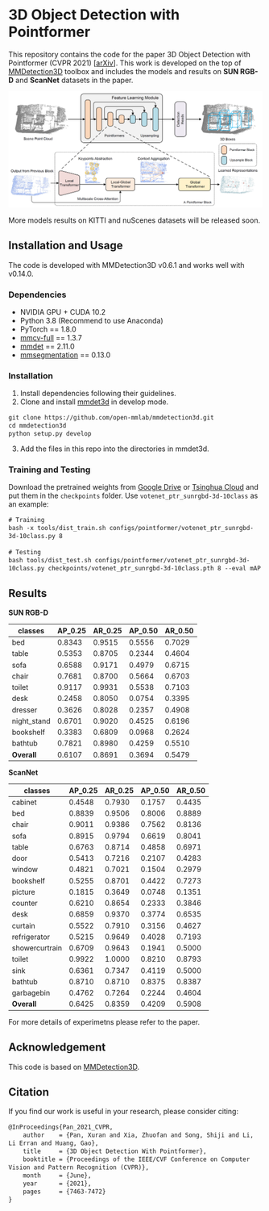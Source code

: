 # 3D Object Detection with Pointformer

This repository contains the code for the paper 3D Object Detection with Pointformer (CVPR 2021) \[[arXiv](https://arxiv.org/abs/2012.11409)\]. This work is developed on the top of [MMDetection3D](https://github.com/open-mmlab/mmdetection3d) toolbox and includes the models and results on **SUN RGB-D** and **ScanNet** datasets in the paper. 

![Overall Structure](figures/structure.png)

More models results on KITTI and nuScenes datasets will be released soon. 

## Installation and Usage

The code is developed with MMDetection3D v0.6.1 and works well with v0.14.0.

### Dependencies

- NVIDIA GPU + CUDA 10.2
- Python 3.8 (Recommend to use Anaconda)
- PyTorch == 1.8.0
- [mmcv-full](https://github.com/open-mmlab/mmcv) == 1.3.7
- [mmdet](https://github.com/open-mmlab/mmdetection) == 2.11.0
- [mmsegmentation](https://github.com/open-mmlab/mmsegmentation) == 0.13.0

### Installation

1. Install dependencies following their guidelines.
2. Clone and install [mmdet3d](https://github.com/open-mmlab/mmdetection3d) in develop mode.

```
git clone https://github.com/open-mmlab/mmdetection3d.git
cd mmdetection3d
python setup.py develop
```

3. Add the files in this repo into the directories in mmdet3d.

### Training and Testing

Download the pretrained weights from [Google Drive](https://drive.google.com/drive/folders/1UcfigZt2ayiDCLP_iJgbUjM3a9HWqkmJ?usp=sharing) or [Tsinghua Cloud](https://cloud.tsinghua.edu.cn/d/12f0ee13f7984c0fb338/) and put them in the `checkpoints` folder. Use `votenet_ptr_sunrgbd-3d-10class` as an example:

```
# Training
bash -x tools/dist_train.sh configs/pointformer/votenet_ptr_sunrgbd-3d-10class.py 8

# Testing 
bash tools/dist_test.sh configs/pointformer/votenet_ptr_sunrgbd-3d-10class.py checkpoints/votenet_ptr_sunrgbd-3d-10class.pth 8 --eval mAP
```

## Results

**SUN RGB-D**

| classes     | AP_0.25 | AR_0.25 | AP_0.50 | AR_0.50 |
| ----------- | ------- | ------- | ------- | ------- |
| bed         | 0.8343  | 0.9515  | 0.5556  | 0.7029  |
| table       | 0.5353  | 0.8705  | 0.2344  | 0.4604  | 
| sofa        | 0.6588  | 0.9171  | 0.4979  | 0.6715  |
| chair       | 0.7681  | 0.8700  | 0.5664  | 0.6703  |
| toilet      | 0.9117  | 0.9931  | 0.5538  | 0.7103  |
| desk        | 0.2458  | 0.8050  | 0.0754  | 0.3395  |
| dresser     | 0.3626  | 0.8028  | 0.2357  | 0.4908  |
| night_stand | 0.6701  | 0.9020  | 0.4525  | 0.6196  |      
| bookshelf   | 0.3383  | 0.6809  | 0.0968  | 0.2624  |
| bathtub     | 0.7821  | 0.8980  | 0.4259  | 0.5510  |
| **Overall** | 0.6107  | 0.8691  | 0.3694  | 0.5479  |
    
**ScanNet**

| classes        | AP_0.25 | AR_0.25 | AP_0.50 | AR_0.50 |
| -------------- | ------- | ------- | ------- | ------- |
| cabinet        | 0.4548  | 0.7930  | 0.1757  | 0.4435  |
| bed            | 0.8839  | 0.9506  | 0.8006  | 0.8889  |
| chair          | 0.9011  | 0.9386  | 0.7562  | 0.8136  |
| sofa           | 0.8915  | 0.9794  | 0.6619  | 0.8041  |
| table          | 0.6763  | 0.8714  | 0.4858  | 0.6971  |
| door           | 0.5413  | 0.7216  | 0.2107  | 0.4283  |
| window         | 0.4821  | 0.7021  | 0.1504  | 0.2979  |
| bookshelf      | 0.5255  | 0.8701  | 0.4422  | 0.7273  |
| picture        | 0.1815  | 0.3649  | 0.0748  | 0.1351  |
| counter        | 0.6210  | 0.8654  | 0.2333  | 0.3846  |
| desk           | 0.6859  | 0.9370  | 0.3774  | 0.6535  |
| curtain        | 0.5522  | 0.7910  | 0.3156  | 0.4627  |
| refrigerator   | 0.5215  | 0.9649  | 0.4028  | 0.7193  |
| showercurtrain | 0.6709  | 0.9643  | 0.1941  | 0.5000  |
| toilet         | 0.9922  | 1.0000  | 0.8210  | 0.8793  |
| sink           | 0.6361  | 0.7347  | 0.4119  | 0.5000  |
| bathtub        | 0.8710  | 0.8710  | 0.8375  | 0.8387  |
| garbagebin     | 0.4762  | 0.7264  | 0.2244  | 0.4604  |
| **Overall**    | 0.6425  | 0.8359  | 0.4209  | 0.5908  |


For more details of experimetns please refer to the paper.

## Acknowledgement

This code is based on [MMDetection3D](https://github.com/open-mmlab/mmdetection3d).

## Citation

If you find our work is useful in your research, please consider citing:

```
@InProceedings{Pan_2021_CVPR,
    author    = {Pan, Xuran and Xia, Zhuofan and Song, Shiji and Li, Li Erran and Huang, Gao},
    title     = {3D Object Detection With Pointformer},
    booktitle = {Proceedings of the IEEE/CVF Conference on Computer Vision and Pattern Recognition (CVPR)},
    month     = {June},
    year      = {2021},
    pages     = {7463-7472}
}
```
